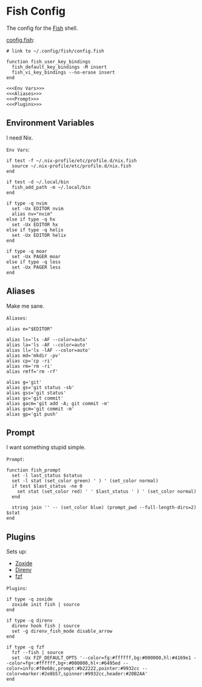 # Fish Config

The config for the [Fish](https://fishshell.com/) shell.

[config.fish](config.fish):
```fish
# link to ~/.config/fish/config.fish

function fish_user_key_bindings
  fish_default_key_bindings -M insert
  fish_vi_key_bindings --no-erase insert
end

<<<Env Vars>>>
<<<Aliases>>>
<<<Prompt>>>
<<<Plugins>>>
```

## Environment Variables

I need Nix.

`Env Vars`:
```fish
if test -f ~/.nix-profile/etc/profile.d/nix.fish
  source ~/.nix-profile/etc/profile.d/nix.fish
end

if test -d ~/.local/bin
  fish_add_path -m ~/.local/bin
end

if type -q nvim
  set -Ux EDITOR nvim
  alias nv="nvim"
else if type -q hx
  set -Ux EDITOR hx
else if type -q helix
  set -Ux EDITOR helix
end

if type -q moar
  set -Ux PAGER moar
else if type -q less
  set -Ux PAGER less
end
```

## Aliases

Make me sane.

`Aliases`:
```fish
alias e="$EDITOR"

alias ls='ls -AF --color=auto'
alias la='ls -AF --color=auto'
alias ll='ls -lAF --color=auto'
alias md='mkdir -pv'
alias cp='cp -ri'
alias rm='rm -ri'
alias rmff='rm -rf'

alias g='git'
alias gs='git status -sb'
alias gss='git status'
alias gc='git commit'
alias gacm='git add -A; git commit -m'
alias gcm='git commit -m'
alias gp='git push'
```

## Prompt

I want something stupid simple.

`Prompt`:
```fish
function fish_prompt
  set -l last_status $status
  set -l stat (set_color green) ' ) ' (set_color normal)
  if test $last_status -ne 0  
    set stat (set_color red) ' ' $last_status ' ) ' (set_color normal)
  end

  string join '' -- (set_color blue) (prompt_pwd --full-length-dirs=2) $stat
end
```

## Plugins

Sets up:
- [Zoxide](https://github.com/ajeetdsouza/zoxide)
- [Direnv](https://direnv.net/)
- [fzf](https://github.com/junegunn/fzf)

`Plugins`:
```fish
if type -q zoxide
  zoxide init fish | source
end

if type -q direnv
  direnv hook fish | source
  set -g direnv_fish_mode disable_arrow
end

if type -q fzf
  fzf --fish | source
  set -Ux FZF_DEFAULT_OPTS '--color=fg:#ffffff,bg:#000000,hl:#4169e1 --color=fg+:#ffffff,bg+:#000000,hl+:#6495ed --color=info:#f0e68c,prompt:#b22222,pointer:#9932cc --color=marker:#2e8b57,spinner:#9932cc,header:#20B2AA'
end
```
